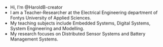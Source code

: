 - Hi, I’m @HaroldB-creator
- I am a Teacher-Researcher at the Electrical Engineering department of Fontys University of Applied Sciences.
- My teaching subjects include Embedded Systems, Digital Systems, System Engineering and Modelling.
- My research focuses on Distributed Sensor Systems and Battery Management Systems.

<!---
HaroldB-creator/HaroldB-creator is a ✨ special ✨ repository because its `README.md` (this file) appears on your GitHub profile.
You can click the Preview link to take a look at your changes.
--->
